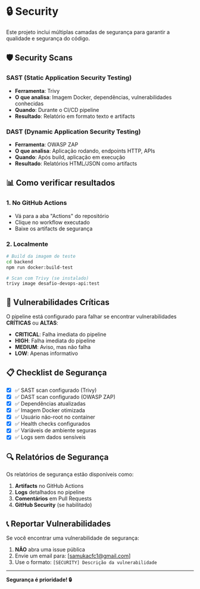 # 🔒 Security

Este projeto inclui múltiplas camadas de segurança para garantir a qualidade e segurança do código.

## 🛡️ Security Scans

### SAST (Static Application Security Testing)
- **Ferramenta**: Trivy
- **O que analisa**: Imagem Docker, dependências, vulnerabilidades conhecidas
- **Quando**: Durante o CI/CD pipeline
- **Resultado**: Relatório em formato texto e artifacts

### DAST (Dynamic Application Security Testing)
- **Ferramenta**: OWASP ZAP
- **O que analisa**: Aplicação rodando, endpoints HTTP, APIs
- **Quando**: Após build, aplicação em execução
- **Resultado**: Relatórios HTML/JSON como artifacts

## 📊 Como verificar resultados

### 1. **No GitHub Actions**
- Vá para a aba "Actions" do repositório
- Clique no workflow executado
- Baixe os artifacts de segurança

### 2. **Localmente**
```bash
# Build da imagem de teste
cd backend
npm run docker:build-test

# Scan com Trivy (se instalado)
trivy image desafio-devops-api:test
```

## 🚨 Vulnerabilidades Críticas

O pipeline está configurado para falhar se encontrar vulnerabilidades **CRÍTICAS** ou **ALTAS**:

- **CRITICAL**: Falha imediata do pipeline
- **HIGH**: Falha imediata do pipeline
- **MEDIUM**: Aviso, mas não falha
- **LOW**: Apenas informativo

## 📋 Checklist de Segurança

- [x] ✅ SAST scan configurado (Trivy)
- [x] ✅ DAST scan configurado (OWASP ZAP)
- [x] ✅ Dependências atualizadas
- [x] ✅ Imagem Docker otimizada
- [x] ✅ Usuário não-root no container
- [x] ✅ Health checks configurados
- [x] ✅ Variáveis de ambiente seguras
- [x] ✅ Logs sem dados sensíveis

## 🔍 Relatórios de Segurança

Os relatórios de segurança estão disponíveis como:

1. **Artifacts** no GitHub Actions
2. **Logs** detalhados no pipeline
3. **Comentários** em Pull Requests
4. **GitHub Security** (se habilitado)

## 📞 Reportar Vulnerabilidades

Se você encontrar uma vulnerabilidade de segurança:

1. **NÃO** abra uma issue pública
2. Envie um email para: [samukacfc1@gmail.com]
3. Use o formato: `[SECURITY] Descrição da vulnerabilidade`

---

**Segurança é prioridade! 🔒** 
